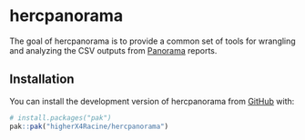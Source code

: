 
<!-- README.md is generated from README.Rmd. Please edit that file -->

# hercpanorama

<!-- badges: start -->
<!-- badges: end -->

The goal of hercpanorama is to provide a common set of tools for
wrangling and analyzing the CSV outputs from
[Panorama](https://www.panoramaed.com/) reports.

## Installation

You can install the development version of hercpanorama from
[GitHub](https://github.com/) with:

``` r
# install.packages("pak")
pak::pak("higherX4Racine/hercpanorama")
```
